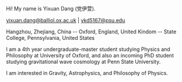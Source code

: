 Hi! My name is Yixuan Dang (党伊萱).

yixuan.dang@balliol.ox.ac.uk | ykd5167@psu.edu

Hangzhou, Zhejiang, China -- Oxford, England, United Kindom -- State College, Pennsylvania, United States

I am a 4th year undergraduate-master student studying Physics and Philosophy at University of Oxford, and also an incoming PhD student studying gravitational wave cosmology at Penn State University.

I am interested in Gravity, Astrophysics, and Philosophy of Physics. 


